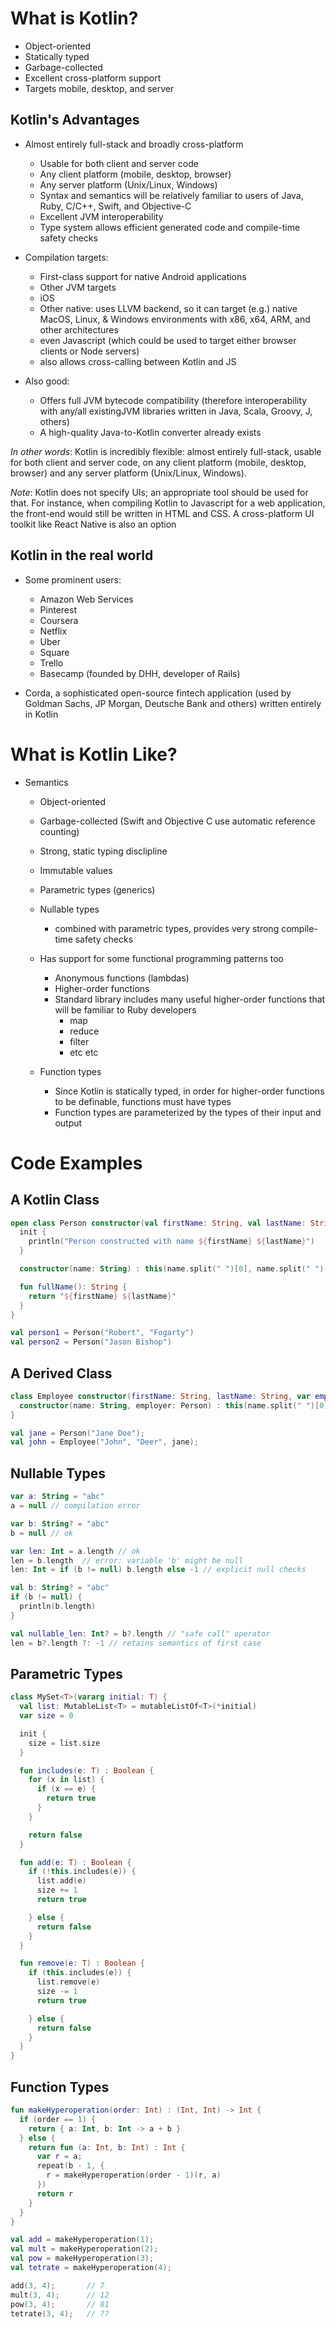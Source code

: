 What is Kotlin?
===============
 - Object-oriented
 - Statically typed
 - Garbage-collected
 - Excellent cross-platform support
 - Targets mobile, desktop, and server


Kotlin's Advantages
------------------
- Almost entirely full-stack and broadly cross-platform
  - Usable for both client and server code
  - Any client platform (mobile, desktop, browser)
  - Any server platform (Unix/Linux, Windows)
  - Syntax and semantics will be relatively familiar to users of Java, Ruby, C/C++, Swift, and Objective-C
  - Excellent JVM interoperability
  - Type system allows efficient generated code and compile-time safety checks

- Compilation targets:
  - First-class support for native Android applications
  - Other JVM targets
  - iOS
  - Other native: uses LLVM backend, so it can target (e.g.) native MacOS, Linux, & Windows environments with x86, x64, ARM, and other architectures
  - even Javascript (which could be used to target either browser clients or Node servers)
  - also allows cross-calling between Kotlin and JS

- Also good:
  - Offers full JVM bytecode compatibility (therefore interoperability with any/all existingJVM libraries written in Java, Scala, Groovy, J, others)
  - A high-quality Java-to-Kotlin converter already exists

*In other words*:
    Kotlin is incredibly flexible: almost entirely full-stack, usable for both client and server code, on any client platform (mobile, desktop, browser) and any server platform (Unix/Linux, Windows).

*Note*: Kotlin does not specify UIs; an appropriate tool should be used for that. For instance, when compiling Kotlin to Javascript for a web application, the front-end would still be written in HTML and CSS. A cross-platform UI toolkit like React Native is also an option

Kotlin in the real world
------------------------
- Some prominent users:
  - Amazon Web Services
  - Pinterest
  - Coursera
  - Netflix
  - Uber
  - Square
  - Trello
  - Basecamp (founded by DHH, developer of Rails)

- Corda, a sophisticated open-source fintech application (used by Goldman Sachs, JP Morgan, Deutsche Bank and others) written entirely in Kotlin



What is Kotlin Like?
====================

- Semantics
   - Object-oriented
   - Garbage-collected (Swift and Objective C use automatic reference counting)
   - Strong, static typing disclipline
   - Immutable values
   - Parametric types (generics)
   - Nullable types
      - combined with parametric types, provides very strong compile-time safety checks

   - Has support for some functional programming patterns too
      - Anonymous functions (lambdas)
      - Higher-order functions
      - Standard library includes many useful higher-order functions that will be familiar to Ruby developers
         - map
         - reduce
         - filter
         - etc etc

   - Function types
      - Since Kotlin is statically typed, in order for higher-order functions to be definable, functions must have types
      - Function types are parameterized by the types of their input and output


Code Examples
=============

A Kotlin Class
--------------
```kotlin
open class Person constructor(val firstName: String, val lastName: String) {
  init {
    println("Person constructed with name ${firstName} ${lastName}")
  }

  constructor(name: String) : this(name.split(" ")[0], name.split(" ")[1]) { }

  fun fullName(): String {
    return "${firstName} ${lastName}"
  }
}

val person1 = Person("Robert", "Fogarty")
val person2 = Person("Jason Bishop")
```

A Derived Class
--------------
```kotlin
class Employee constructor(firstName: String, lastName: String, var employer: Person) : Person(firstName, lastName) {
  constructor(name: String, employer: Person) : this(name.split(" ")[0], name.split(" ")[1], employer) { }
}

val jane = Person("Jane Doe");
val john = Employee("John", "Deer", jane);
```

Nullable Types
--------------
```kotlin
var a: String = "abc"
a = null // compilation error

var b: String? = "abc"
b = null // ok

var len: Int = a.length // ok
len = b.length  // error: variable 'b' might be null
len: Int = if (b != null) b.length else -1 // explicit null checks

val b: String? = "abc"
if (b != null) {
  println(b.length)
}

val nullable_len: Int? = b?.length // "safe call" operator
len = b?.length ?: -1 // retains semantics of first case
```

Parametric Types
----------------
```kotlin
class MySet<T>(vararg initial: T) {
  val list: MutableList<T> = mutableListOf<T>(*initial)
  var size = 0

  init {
    size = list.size
  }

  fun includes(e: T) : Boolean {
    for (x in list) {
      if (x == e) {
        return true
      }
    }

    return false
  }

  fun add(e: T) : Boolean {
    if (!this.includes(e)) {
      list.add(e)
      size += 1
      return true

    } else {
      return false
    }
  }

  fun remove(e: T) : Boolean {
    if (this.includes(e)) {
      list.remove(e)
      size -= 1
      return true

    } else {
      return false
    }
  }
}
```

Function Types
--------------
```kotlin
fun makeHyperoperation(order: Int) : (Int, Int) -> Int {
  if (order == 1) {
    return { a: Int, b: Int -> a + b }
  } else {
    return fun (a: Int, b: Int) : Int {
      var r = a;
      repeat(b - 1, {
        r = makeHyperoperation(order - 1)(r, a)
      })
      return r
    }
  }
}

val add = makeHyperoperation(1);
val mult = makeHyperoperation(2);
val pow = makeHyperoperation(3);
val tetrate = makeHyperoperation(4);

add(3, 4);       // 7
mult(3, 4);      // 12
pow(3, 4);       // 81
tetrate(3, 4);   // ??
```
